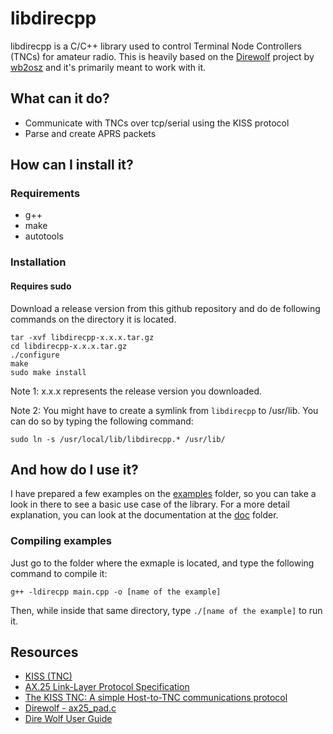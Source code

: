 # libdirecpp

libdirecpp is a C/C++ library used to control Terminal Node Controllers (TNCs) for amateur radio. This is heavily based on the [Direwolf](https://github.com/wb2osz/direwolf) project by [wb2osz](https://github.com/wb2osz) and it's primarily meant to work with it.

## What can it do?

* Communicate with TNCs over tcp/serial using the KISS protocol
* Parse and create APRS packets

## How can I install it?

### Requirements

* g++
* make
* autotools

### Installation
#### Requires sudo
Download a release version from this github repository and do de following commands on the directory it is located.

```
tar -xvf libdirecpp-x.x.x.tar.gz
cd libdirecpp-x.x.x.tar.gz
./configure
make
sudo make install
```
Note 1: x.x.x represents the release version you downloaded.

Note 2: You might have to create a symlink from `libdirecpp` to /usr/lib. You can do so by typing the following command:
```
sudo ln -s /usr/local/lib/libdirecpp.* /usr/lib/
```

## And how do I use it?

I have prepared a few examples on the [examples](https://github.com/TheLastBilly/libdirecpp/tree/master/examples) folder, so you can take a look in there to see a basic use case of the library. For a more detail explanation, you can look at the documentation at the [doc](https://github.com/TheLastBilly/libdirecpp/tree/master/doc) folder.

### Compiling examples

Just go to the folder where the exmaple is located, and type the following command to compile it:

```
g++ -ldirecpp main.cpp -o [name of the example]
```

Then, while inside that same directory, type `./[name of the example]` to run it.

## Resources
* [KISS (TNC)](https://en.wikipedia.org/wiki/KISS_(TNC))
* [AX.25 Link-Layer Protocol Specification](https://tapr.org/pub_ax25.html)
* [The KISS TNC: A simple Host-to-TNC communications protocol](http://www.ax25.net/kiss.aspx)
* [Direwolf - ax25_pad.c](https://github.com/wb2osz/direwolf/blob/master/ax25_pad.c)
* [Dire Wolf User Guide](https://github.com/wb2osz/direwolf/blob/master/doc/User-Guide.pdf)

